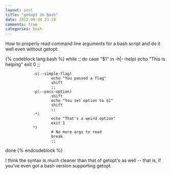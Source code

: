 ```yaml
---
layout: post
title: "getopt in bash"
date: 2012-09-30 23:18
comments: true
categories: bash
---
```


How to properly read command line arguments for a bash script and do it well even without getopt:

{% codeblock lang:bash %}
while :; do
        case "$1" in
                -h|--help)
                        echo "This is helping"
                        exit 0
                        ;;

                -s|--simple-flag)
                        echo "You passed a flag"
                        shift
                        ;;
                -p|--pass-option)
                        shift
                        echo "You set option to $1"
                        shift
                        ;;
                -*)
                        echo "That's a weird option"
                        exit 1
                *)
                        # No more args to read
                        break
                        ;;
done
{% endcodeblock %}

I think the syntax is much cleaner than that of getopt's as well -- that is, if you've even got a bash version supporting getopt.
